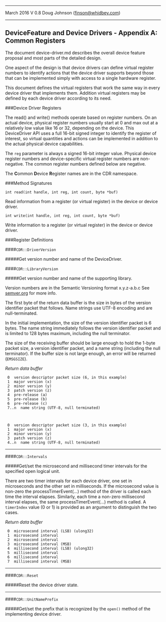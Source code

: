 
----------
March 2016 V 0.8  Doug Johnson (finson@whidbey.com) 

----------

## DeviceFeature and Device Drivers - Appendix A: Common Registers

The document device-driver.md describes the overall device feature proposal and most parts of the detailed design.

One aspect of the design is that device drivers can define virtual register numbers to identify actions that the device driver supports beyond those that can be implemented simply with access to a single hardware register.

This document defines the virtual registers that work the same way in every device driver that implements them.  Addition virtual registers may be defined by each device driver according to its need.

###Device Driver Registers

The read() and write() methods operate based on register numbers.  On an actual device, physical register numbers usually start at 0 and max out at a relatively low value like 16 or 32, depending on the device.  This DeviceDriver API uses a full 16-bit signed integer to identify the register of interest, so virtual quantities and actions can be implemented in addition to the actual physical device capabilities.

The `reg` parameter is always a signed 16-bit integer value.  Physical device register numbers and device-specific virtual register numbers are non-negative.  The common register numbers defined below are negative.

The **C**ommon **D**evice **R**egister names are in the CDR namespace.

###Method Signatures

    int read(int handle, int reg, int count, byte *buf)

Read information from a register (or virtual register) in the device or device driver.  

    int write(int handle, int reg, int count, byte *buf)

Write information to a register (or virtual register) in the device or device driver.  

###Register Definitions


####`CDR::DriverVersion`

#####Get version number and name of the DeviceDriver.

####`CDR::LibraryVersion`

#####Get version number and name of the supporting library.

Version numbers are in the Semantic Versioning format x.y.z-a.b.c  See [semver.org](http://semver.org) for more info.  

The first byte of the return data buffer is the size in bytes of the version identifier packet that follows.  Name strings use UTF-8 encoding and are null-terminated.

In the initial implementation, the size of the version identifier packet is 6 bytes.  The name string immediately follows the version identifier packet and is limited to 128 bytes maximum, including the null terminator.

The size of the receiving buffer should be large enough to hold the 1-byte packet size, a version identifier packet, and a name string (including the null terminator). If the buffer size is not large enough, an error will be returned (`EMSGSIZE`).

*Return data buffer*

     0  version descriptor packet size (6, in this example)
     1  major version (x)
     2  minor version (y)
     3  patch version (z)
     4  pre-release (a)
     5  pre-release (b)
     6  pre-release (c)
     7..n  name string (UTF-8, null terminated)



     0  version descriptor packet size (3, in this example)
     1  major version (x)
     2  minor version (y)
     3  patch version (z)
     4..n  name string (UTF-8, null terminated)

---
####`CDR::Intervals`

#####Get/set the microsecond and millisecond timer intervals for the specified open logical unit.

There are two timer intervals for each device driver, one set in microseconds and the other set in milliseconds.  If the microsecond value is non-zero the processTimerEvent(...) method of the driver is called each time the interval elapses.  Similarly, each time a non-zero millisecond interval elapses, the same processTimerEvent(...) method is called.  A `timerIndex` value (0 or 1) is provided as an argument to distinguish the two cases.

*Return data buffer*

     0  microsecond interval (LSB) (ulong32)
     1  microsecond interval
     2  microsecond interval
     3  microsecond interval (MSB)
     4  millisecond interval (LSB) (ulong32)
     5  millisecond interval
     6  millisecond interval
     7  millisecond interval (MSB)

---
####`CDR::Reset`

#####Reset the device driver state.

---
####`CDR::UnitNamePrefix`

#####Get/set the prefix that is recognized by the `open()` method of the implementing device driver.